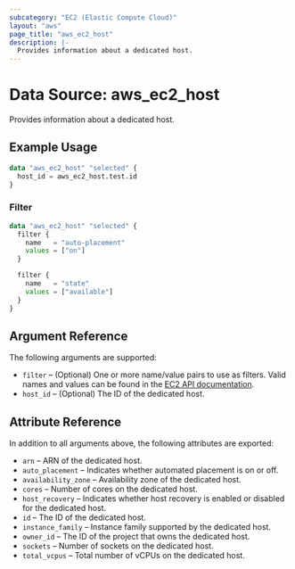 ```yaml
---
subcategory: "EC2 (Elastic Compute Cloud)"
layout: "aws"
page_title: "aws_ec2_host"
description: |-
  Provides information about a dedicated host.
---
```


[describe-hosts]: https://docs.cloud.croc.ru/en/api/ec2/hosts/DescribeHosts.html

# Data Source: aws_ec2_host

Provides information about a dedicated host.

## Example Usage

```terraform
data "aws_ec2_host" "selected" {
  host_id = aws_ec2_host.test.id
}
```

### Filter

```terraform
data "aws_ec2_host" "selected" {
  filter {
    name   = "auto-placement"
    values = ["on"]
  }

  filter {
    name   = "state"
    values = ["available"]
  }
}
```

## Argument Reference

The following arguments are supported:

* `filter` – (Optional) One or more name/value pairs to use as filters.
  Valid names and values can be found in the [EC2 API documentation][describe-hosts].
* `host_id` – (Optional) The ID of the dedicated host.

## Attribute Reference

In addition to all arguments above, the following attributes are exported:

* `arn` – ARN of the dedicated host.
* `auto_placement` – Indicates whether automated placement is on or off.
* `availability_zone` – Availability zone of the dedicated host.
* `cores` – Number of cores on the dedicated host.
* `host_recovery` – Indicates whether host recovery is enabled or disabled for the dedicated host.
* `id` – The ID of the dedicated host.
* `instance_family` – Instance family supported by the dedicated host.
* `owner_id` – The ID of the project that owns the dedicated host.
* `sockets` – Number of sockets on the dedicated host.
* `total_vcpus` – Total number of vCPUs on the dedicated host.
